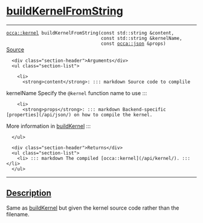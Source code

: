 
<h1 id="build-kernel-from-string">
 <a href="#/api/device/buildKernelFromString" class="anchor">
   <span>buildKernelFromString</span>
  </a>
</h1>

<div class="signature">

<hr>

  <div class="definition-container">
    <div class="definition">
      <code><a href="#/api/kernel/">occa::kernel</a> buildKernelFromString(<span class="token keyword">const</span> <span class="token keyword">std::string</span> &content,
                                   <span class="token keyword">const</span> <span class="token keyword">std::string</span> &kernelName,
                                   <span class="token keyword">const</span> <a href="#/api/json/">occa::json</a> &props)</code>
      <div class="flex-spacing"></div>
      <a href="https://github.com/libocca/occa/blob/7d325d3f/include/occa/core/device.hpp#L535" target="_blank">Source</a>
    </div>
    <div class="description">

      <div class="section-header">Arguments</div>
      <ul class="section-list">
          
        <li>
          <strong>content</strong>: ::: markdown Source code to complile
kernelName
Specify the `@kernel` function name to use :::
        </li>


        <li>
          <strong>props</strong>: ::: markdown Backend-specific [properties](/api/json/) on how to compile the kernel.
More information in [buildKernel](/api/device/buildKernel) :::
        </li>

      </ul>

      <div class="section-header">Returns</div>
      <ul class="section-list">
        <li> ::: markdown The compiled [occa::kernel](/api/kernel/). ::: </li>
      </ul>
</div>
  </div>

  <hr>
</div>


<h2 id="description">
 <a href="#/api/device/buildKernelFromString?id=description" class="anchor">
   <span>Description</span>
  </a>
</h2>

Same as [buildKernel](/api/device/buildKernel) but given the kernel source code rather than the filename.

